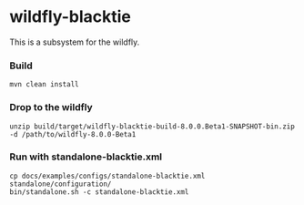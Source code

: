 wildfly-blacktie
================

This is a subsystem for the wildfly. 

### Build

    mvn clean install

### Drop to the wildfly

    unzip build/target/wildfly-blacktie-build-8.0.0.Beta1-SNAPSHOT-bin.zip -d /path/to/wildfly-8.0.0-Beta1

### Run with standalone-blacktie.xml

    cp docs/examples/configs/standalone-blacktie.xml standalone/configuration/
    bin/standalone.sh -c standalone-blacktie.xml
